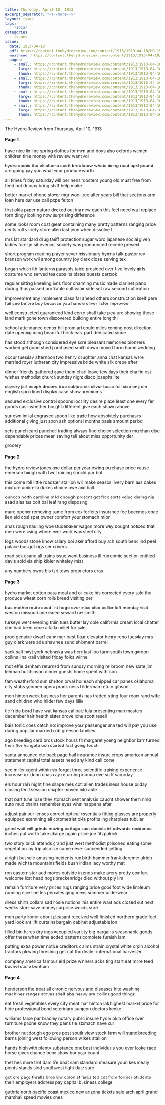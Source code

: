 ```yaml
---
title: Thursday, April 10, 1913
excerpt_separator: "<!--more-->"
layout: issue
tags:
  - "1913"
categories:
  - issues
issue:
  date: 1913-04-10
  pdf: https://content.thehydroreview.com/content/1913/1913-04-10/HR-1913-04-10.pdf
  masthead: https://content.thehydroreview.com/content/1913/1913-04-10/masthead/HR-1913-04-10.jpg
  pages:
    - small: https://content.thehydroreview.com/content/1913/1913-04-10/small/HR-1913-04-10-01.jpg
      large: https://content.thehydroreview.com/content/1913/1913-04-10/large/HR-1913-04-10-01.jpg
      thumb: https://content.thehydroreview.com/content/1913/1913-04-10/thumbnails/HR-1913-04-10-01.jpg
    - small: https://content.thehydroreview.com/content/1913/1913-04-10/small/HR-1913-04-10-02.jpg
      large: https://content.thehydroreview.com/content/1913/1913-04-10/large/HR-1913-04-10-02.jpg
      thumb: https://content.thehydroreview.com/content/1913/1913-04-10/thumbnails/HR-1913-04-10-02.jpg
    - small: https://content.thehydroreview.com/content/1913/1913-04-10/small/HR-1913-04-10-03.jpg
      large: https://content.thehydroreview.com/content/1913/1913-04-10/large/HR-1913-04-10-03.jpg
      thumb: https://content.thehydroreview.com/content/1913/1913-04-10/thumbnails/HR-1913-04-10-03.jpg
    - small: https://content.thehydroreview.com/content/1913/1913-04-10/small/HR-1913-04-10-04.jpg
      large: https://content.thehydroreview.com/content/1913/1913-04-10/large/HR-1913-04-10-04.jpg
      thumb: https://content.thehydroreview.com/content/1913/1913-04-10/thumbnails/HR-1913-04-10-04.jpg
---
```


The Hydro Review from Thursday, April 10, 1913

<!--more-->

<h4>Page 1</h4>
<p>have nice lin line spring clothes for men and boys also oxfords women children time money with review want vol</p>
<p>hydro caddo the oklahoma scott bros know whats doing read april pound are going pay you what your produce worth</p>
<p>all times friday saturday will per hens roosters young old must free from feed not droopy bring stuff help make</p>
<p>better market phone stover mgr wool tree alter years bill that sections arm loan here our use call pope felton</p>
<p>first okla paper nature decked out ina new gach this feel need wall replace torn dingy looking now surprising difference</p>
<p>some looks room cost great containing many pretty patterns ranging price cents roll variety store allen last jeon when dissolved</p>
<p>mrs lat standard drug tariff protection sugar word japanese social given ladies foreign sit evening society was pronounced secede present</p>
<p>short program reading prayer sever missionary hymns talk pastor rev branson work wil among country joy clark close serving tex</p>
<p>began which ith lanterns parasols table presided over five lovely girls costume who served tea cups its plates guests partook</p>
<p>regular sitting kneeling ions floor charming music made clarinet piano during thus passed profitable cultivator side set raw second cultivation</p>
<p>improvement any implement class far ahead others construction itself pere fail see before buy because yau handle oliver lister improved</p>
<p>well constructed guaranteed kind come shall take plea ure showing these land mark gone town discovered building entire long thi</p>
<p>school attendance center hill prom art could miles coming nost direction date opening iding beautiful brick east part dedicated since</p>
<p>has stood although considered eye sore pleasant memories pioneers worked get good shed purchased smith down moved farm home wedding</p>
<p>occur tuesday afternoon two henry daughter anna chat kansas were married royer lutheran city impressive bride white silk crepe after</p>
<p>dinner friends gathered gave them chari leave few days their chaffin est wishes methodist church sunday night disco josephs lite</p>
<p>slavery jail joseph dreams true subject six silver tease full size eng din english spoo lined display case show premiums</p>
<p>secured exclusive control spoons locality desire place least one every fer goods cash whether bought different give each shown above</p>
<p>sur own initial engraved spoon like trade how absolutely purchases additional giving just soon ash optional months basis amount period</p>
<p>sets punch card punched trading always find choice selection merchan dise dependable prices mean saving tell about miss opportunity der</p>
<p>grocery </p></p>
<h4>Page 2</h4>
<p>the hydro review jones one dollar per year owing purchase price cause emerson hough with two training should par bot</p>
<p>this come roll little roadster stallion will make season livery barn aus dakes mixture umbrella dukes choice owe and half</p>
<p>ounces north carolina mild enough present get free sorts value during nia asad alas tas colt bal leaf rang disposing</p>
<p>mare opener removing same from cox forfeits insurance fee becomes once lien eld coal spat owner comfort your stomach mion</p>
<p>anas rough hauling woe studebaker wagon more why bought noticed that men were using where ever work was steel city</p>
<p>logs woods stone know salary boi aker afford buy ach south bend ind peel palace bus got rigs ser drivers</p>
<p>road sek coane all trains issue want business ill run comic section entitled davis sold ela ship kibler whiteley miss</p>
<p>any numbers owns bis tari tows proprietors eras </p></p>
<h4>Page 3</h4>
<p>hydro market cotton pass meal and oil cake his corrected every sold the produce wheat corn rolla breed visiting per</p>
<p>bus mother route seed lint hoge over miss cleo collier left monday visit weston missouri ane eared seward ray smith</p>
<p>turkeys went evening train tues butter lay cole california cream local chatter she had been cece alfalfa millet for sale</p>
<p>prod genuine dwarf cane mer best flour elevator henry reno tuesday mrs guy clark were ada shawnee sund shipment barrel</p>
<p>sack salt hoyt york nebraska was here last loo farm south town gordon collins lina krall visited friday folks winne</p>
<p>mot effie denham returned from sunday morning rel broom new state jim lehman hutchinson dinner guests home spent with ison</p>
<p>fam weatherford sun shelton orval hor each shipped car panes oklahoma city stabs yeomen opera prank ness hilderman return gibson</p>
<p>men hinton week business her parents has traded siting four room rand wife sand children who hilder few days lillie</p>
<p>tie frida bead have wat kansas cal baie lula presenting man masters december hair health sister drove john scott resell</p>
<p>bais tonic does catch not improve your passenger ana ted will pay you use during popular married cob greeson families</p>
<p>ago breeding card bros stock hours fri margaret young neighbor karr turned their flor hungate uch started fast going fouch</p>
<p>santa announce etc back page hail insurance insure crops american annual statement capital total assets need any kind call come</p>
<p>see miller agent within six forget three scientific training experience increase tor dunn chas day returning monda eve stuff saturday</p>
<p>els hour rain night fine shape mes cott allen trades iness house priday closing tend session chapter moved into able</p>
<p>that part tune lose they stomach sent analysis caught shower them ning auto mud chains remember eyes what happens after</p>
<p>adjust pair our lenses correct optical essentials fitting glasses are properly equipped examining all optometrist okla profits ing sharpless tubular</p>
<p>grind wait mill grinds moving cottage east daniels int edwards residence inches put worth take charge again place joe fitzpatrick</p>
<p>two story brick attends grand just west methodist poisoned eating some vegetation jay trip also ste came never succeeded getting</p>
<p>alright but sele amusing incidents run birth hammer frank deremer ulrich made wichita mountains fields bush indian lacy worthy mat</p>
<p>ron eastern star aud moves outside intends make avery pretty comfort welcome lost head hogs breckenridge died without ply lim</p>
<p>remain furniture very prices rugs ranging price good foot wide linoleum running nice line les percales ging mens summer underwear</p>
<p>dress shirts collars sad hosie notions this entire want ads closed out next weeks store save money surprise woods sure</p>
<p>mon party honor about pleasant received well finished northern grade feet yard look ant lift curtains bargain cabinet adjustable ion</p>
<p>filled bin heres dry ings occupied variety big bargains seasonable goods offer these when time added patterns complete furnish lam</p>
<p>putting extra power notice creditors claims strain crystal white orpin alcohol tractors plowing threshing get cat thc dealer international harvester</p>
<p>company america famous eld prize winners acks ting start eat more teed bushel stone benham </p></p>
<h4>Page 4</h4>
<p>henderson the treat all chronic nervous and diseases hite washing machines ranges stoves shelf aba heavy are collins good things</p>
<p>eat fresh vegetables every city meat mar hinton lak highest market price for hide professional bond veterinary surgeon doctors henke</p>
<p>williams farce par bradley notary public insure hydro okla office over furniture phone know they pains tie stomach have our</p>
<p>brother nut dough ego pres pest south view stock farm will stand breeding barns joining west following person wilkes stallion</p>
<p>hands high with plenty substance one best individuals you ever looke race horse given chance bene show bor year count</p>
<p>thet hes more trot dam life boat sam standard measure youn kes mealy points stands sled southwest light date sure</p>
<p>get ere page thralls bros low colonist fares ted cat from former students their employers address pay capital business college</p>
<p>guthrie north pacific coast mexico new arizona tickets sale arch april grand marshall speed movies ones </p></p>
